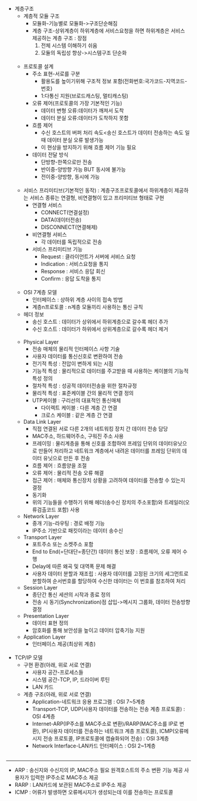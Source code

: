 * 계층구조
	* 계층적 모듈 구조
		* 모듈화-기능별로 모듈화->구조단순해짐
		* 계층 구조-상위계층이 하위계층에 서비스요청을 하면 하위계층은 서비스 제공하는 계층 구조
			: 장점
			1. 전체 시스템 이해하기 쉬움
			2. 모듈의 독립성 향상->시스템구조 단순화<br/><br/>
	* 프로토콜 설계
		* 주소 표현-서로를 구분
			* 활용도를 높이기위해 구조적 정보 포함(전화번호:국가코드-지역코드-번호)
			* 1:다통신 지원(브로드캐스팅, 멀티캐스팅)
		* 오류 제어(프로토콜의 가장 기본적인 기능)
			* 데이터 변형 오류:데이터가 깨져서 도착
			* 데이터 분실 오류:데이터가 도착하지 못함
		* 흐름 제어
			* 수신 호스트의 버퍼 처리 속도<송신 호스트가 데이터 전송하는 속도 일 때 데이터 분실 오류 발생가능
			* 이 현상을 방지하기 위해 흐름 제어 기능 필요
		* 데이터 전달 방식
			* 단방향-한쪽으로만 전송
			* 반이중-양방향 가능 BUT 동시에 불가능
			* 전이중-양방향, 동시에 가능<br/><br/>
	* 서비스 프리미티브(기본적인 동작)
		: 계층구조프로토콜에서 하위계층이 제공하는 서비스 종류는 연결형, 비연결형이 있고 프리미티브 형태로 구현
		* 연결형 서비스
			* CONNECT(연결설정)
			* DATA(데이터전송)
			* DISCONNECT(연결해제)
		* 비연결형 서비스
			* 각 데이터를 독립적으로 전송
		* 서비스 프리미티브 기능
			* Request
				: 클라이언트가 서버에 서비스 요청
			* Indication
				: 서비스요청을 통지
			* Response
				: 서비스 응답 회신
			* Confirm
				: 응답 도착을 통지<br/><br/>
	* OSI 7계층 모델
		* 인터페이스
			: 상하위 계층 사이의 접속 방법
		* 계층n프로토콜
			: n계층 모듈끼리 사용하는 통신 규칙
	* 헤더 정보
		* 송신 호스트
			: 데이터가 상위에서 하위계층으로 갈수록 헤더 추가
		* 수신 호스트
			: 데이터가 하위에서 상위계층으로 갈수록 헤더 제거<br/><br/>
	* Physical Layer
		* 전송 매체의 물리적 인터페이스 사항 기술
		* 사용자 데이터를 통신신호로 변환하여 전송
		* 전기적 특성
			: 전압이 변하게 되는 시점
		* 기능적 특성
			: 물리적으로 데이터를 주고받을 때 사용하는 케이블의 기능적 특성 정의
		* 절차적 특성
			: 성공적 데이터전송을 위한 절차규정
		* 물리적 특성
			: 표준케이블 간의 물리적 연결 정의
		* UTP케이블
			: 구리선의 대표적인 통신매체
            * 다이렉트 케이블
            	: 다른 계층 간 연결
            * 크로스 케이블
            	: 같은 계층 간 연결
	* Data Link Layer
		* 직접 연결된 서로 다른 2개의 네트워킹 장치 간 데이터 전송 담당
		* MAC주소, 하드웨어주소, 구워진 주소 사용
		* 프레이밍
			: 물리계층을 통해 신호를 조합하여 프레임 단위의 데이터유닛으로 만들어 처리하고 네트워크 계층에서 내려온 데이터를 프레임 단위의 데이터 유닛으로 만든 후 전송
		* 흐름 제어
			: 흐름양을 조절
		* 오류 제어
			: 물리적 전송 오류 해결
		* 접근 제어
			: 매체와 통신장치 상황을 고려하여 데이터를 전송할 수 있는지 결정
		* 동기화
		* 위의 기능들을 수행하기 위해 헤더(송수신 장치의 주소포함)와 트레일러(오류검출코드 포함) 사용
	* Network Layer
		* 중개 기능-라우팅
			: 경로 배정 기능
		* IP주소 기반으로 패킷이라는 데이터 송수신
	* Transport Layer
		* 포트주소 또는 소켓주소 포함
		* End to End(=단대단=종단간) 데이터 통신 보장
			: 흐름제어, 오류 제어 수행
		* Delay에 따른 왜곡 및 대역폭 문제 해결
		* 사용자 데이터 분할과 재조립
			: 사용자 데이터를 고정된 크기의 세그먼트로 분할하여 순서번호를 할당하여 수신한 데이터는 이 번호를 참조하여 처리
	* Session Layer
		* 종단간 통신 세션의 시작과 종료 정의
		* 전송 시 동기(Synchronization)점 삽입->메시지 그룹화, 데이터 전송방향 결정
	* Presentation Layer
		* 데이터 표현 정의
		* 암호화를 통해 보안성을 높이고 데이터 압축기능 지원
	* Application Layer
		* 인터페이스 제공(최상위 계층)<br/><br/>
* TCP/IP 모델
	* 구현 환경(아래, 위로 서로 연결)
        * 사용자 공간-프로세스들
        * 시스템 공간-TCP, IP, 드라이버 루틴
        * LAN 카드
	* 계층 구조(아래, 위로 서로 연결)
		* Application-네트워크 응용 프로그램
			: OSI 7~5계층
		* Transport-TCP, UDP(사용자 데이터를 전송하는 전송 계층 프로토콜)
			: OSI 4계층
		* Internet-ARP(IP주소를 MAC주소로 변환)/RARP(MAC주소를 IP로 변환), IP(사용자 데이터를 전송하는 네트워크 계층 프로토콜), ICMP(오류메시지 전송 프로토콜, IP프로토콜에 캡슐화되어 전송)
			: OSI 3계층
		* Network Interface-LAN카드 인터페이스
			: OSI 2~1계층<br/><br/>

---------------------

* ARP
	: 송신지와 수신지의 IP, MAC주소 필요
    원격호스트의 주소 변환 기능 제공
    사용자가 입력한 IP주소로 MAC주소 제공
* RARP
	: LAN카드에 보관된 MAC주소로 IP주소 제공
* ICMP
	: 어류가 발생하면 오류메시지가 생성되는데 이를 전송하는 프로토콜